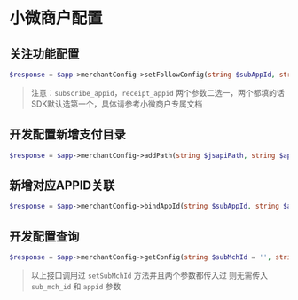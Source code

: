 # 小微商户配置

## 关注功能配置

```php
$response = $app->merchantConfig->setFollowConfig(string $subAppId, string $subscribeAppId, string $receiptAppId = '', string $subMchId = '');
```
> 注意：`subscribe_appid`，`receipt_appid` 两个参数二选一，两个都填的话SDK默认选第一个，具体请参考小微商户专属文档

## 开发配置新增支付目录

```php
$response = $app->merchantConfig->addPath(string $jsapiPath, string $appId = '', string $subMchId = '');
```

## 新增对应APPID关联

```php
$response = $app->merchantConfig->bindAppId(string $subAppId, string $appId = '', string $subMchId = '');
```

## 开发配置查询

```php
$response = $app->merchantConfig->getConfig(string $subMchId = '', string $appId = '');
```

> 以上接口调用过 `setSubMchId` 方法并且两个参数都传入过 则无需传入 `sub_mch_id` 和 `appid` 参数